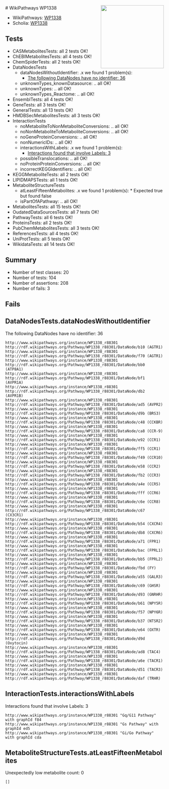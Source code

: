 <img style="float: right; width: 200px" src="https://upload.wikimedia.org/wikipedia/commons/thumb/8/83/Wplogo_with_text_500.png/640px-Wplogo_with_text_500.png" />
# WikiPathways WP1338

* WikiPathways: [WP1338](https://new.wikipathways.org/pathways/WP1338)
* Scholia: [WP1338](https://scholia.toolforge.org/wikipathways/WP1338)
## Tests
* CASMetabolitesTests: all 2 tests OK!
* ChEBIMetabolitesTests: all 4 tests OK!
* ChemSpiderTests: all 2 tests OK!
* DataNodesTests
    * dataNodesWithoutIdentifier: .x we found 1 problem(s):
        * [The following DataNodes have no identifier: 36](#8792c4d4)
    * unknownTypes_knownDatasource: .. all OK!
    * unknownTypes: .. all OK!
    * unknownTypes_Reactome: .. all OK!
* EnsemblTests: all 4 tests OK!
* GeneTests: all 3 tests OK!
* GeneralTests: all 13 tests OK!
* HMDBSecMetabolitesTests: all 3 tests OK!
* InteractionTests
    * noMetaboliteToNonMetaboliteConversions: .. all OK!
    * noNonMetaboliteToMetaboliteConversions: .. all OK!
    * noGeneProteinConversions: .. all OK!
    * nonNumericIDs: .. all OK!
    * interactionsWithLabels: .x we found 1 problem(s):
        * [Interactions found that involve Labels: 3](#630d267a)
    * possibleTranslocations: .. all OK!
    * noProteinProteinConversions: .. all OK!
    * incorrectKEGGIdentifiers: .. all OK!
* KEGGMetaboliteTests: all 2 tests OK!
* LIPIDMAPSTests: all 1 tests OK!
* MetaboliteStructureTests
    * atLeastFifteenMetabolites: .x we found 1 problem(s):
            * Expected true but found false
    * isPartOfAPathway: .. all OK!
* MetabolitesTests: all 15 tests OK!
* OudatedDataSourcesTests: all 7 tests OK!
* PathwayTests: all 6 tests OK!
* ProteinsTests: all 2 tests OK!
* PubChemMetabolitesTests: all 3 tests OK!
* ReferencesTests: all 4 tests OK!
* UniProtTests: all 5 tests OK!
* WikidataTests: all 14 tests OK!


## Summary

* Number of test classes: 20
* Number of tests: 104
* Number of assertions: 208
* Number of fails: 3

## Fails

<a name="8792c4d4" />

## DataNodesTests.dataNodesWithoutIdentifier

The following DataNodes have no identifier: 36
```
http://www.wikipathways.org/instance/WP1338_r88301 http://rdf.wikipathways.org/Pathway/WP1338_r88301/DataNode/b10 (AGTR1)
http://www.wikipathways.org/instance/WP1338_r88301 http://rdf.wikipathways.org/Pathway/WP1338_r88301/DataNode/f70 (AGTR1)
http://www.wikipathways.org/instance/WP1338_r88301 http://rdf.wikipathways.org/Pathway/WP1338_r88301/DataNode/bb0 (ATP8A1)
http://www.wikipathways.org/instance/WP1338_r88301 http://rdf.wikipathways.org/Pathway/WP1338_r88301/DataNode/bf1 (AVPR1A)
http://www.wikipathways.org/instance/WP1338_r88301 http://rdf.wikipathways.org/Pathway/WP1338_r88301/DataNode/db2 (AVPR1B)
http://www.wikipathways.org/instance/WP1338_r88301 http://rdf.wikipathways.org/Pathway/WP1338_r88301/DataNode/ad5 (AVPR2)
http://www.wikipathways.org/instance/WP1338_r88301 http://rdf.wikipathways.org/Pathway/WP1338_r88301/DataNode/d9b (BRS3)
http://www.wikipathways.org/instance/WP1338_r88301 http://rdf.wikipathways.org/Pathway/WP1338_r88301/DataNode/c48 (CCKBR)
http://www.wikipathways.org/instance/WP1338_r88301 http://rdf.wikipathways.org/Pathway/WP1338_r88301/DataNode/ca8 (CCR-9)
http://www.wikipathways.org/instance/WP1338_r88301 http://rdf.wikipathways.org/Pathway/WP1338_r88301/DataNode/e92 (CCR1)
http://www.wikipathways.org/instance/WP1338_r88301 http://rdf.wikipathways.org/Pathway/WP1338_r88301/DataNode/ff5 (CCR1)
http://www.wikipathways.org/instance/WP1338_r88301 http://rdf.wikipathways.org/Pathway/WP1338_r88301/DataNode/f49 (CCR10)
http://www.wikipathways.org/instance/WP1338_r88301 http://rdf.wikipathways.org/Pathway/WP1338_r88301/DataNode/e58 (CCR2)
http://www.wikipathways.org/instance/WP1338_r88301 http://rdf.wikipathways.org/Pathway/WP1338_r88301/DataNode/fb2 (CCR3)
http://www.wikipathways.org/instance/WP1338_r88301 http://rdf.wikipathways.org/Pathway/WP1338_r88301/DataNode/a4e (CCR5)
http://www.wikipathways.org/instance/WP1338_r88301 http://rdf.wikipathways.org/Pathway/WP1338_r88301/DataNode/fff (CCR6)
http://www.wikipathways.org/instance/WP1338_r88301 http://rdf.wikipathways.org/Pathway/WP1338_r88301/DataNode/c6e (CCR8)
http://www.wikipathways.org/instance/WP1338_r88301 http://rdf.wikipathways.org/Pathway/WP1338_r88301/DataNode/c67 (CX3CR1)
http://www.wikipathways.org/instance/WP1338_r88301 http://rdf.wikipathways.org/Pathway/WP1338_r88301/DataNode/b54 (CXCR4)
http://www.wikipathways.org/instance/WP1338_r88301 http://rdf.wikipathways.org/Pathway/WP1338_r88301/DataNode/db8 (CXCR6)
http://www.wikipathways.org/instance/WP1338_r88301 http://rdf.wikipathways.org/Pathway/WP1338_r88301/DataNode/a71 (FPR1)
http://www.wikipathways.org/instance/WP1338_r88301 http://rdf.wikipathways.org/Pathway/WP1338_r88301/DataNode/bac (FPRL1)
http://www.wikipathways.org/instance/WP1338_r88301 http://rdf.wikipathways.org/Pathway/WP1338_r88301/DataNode/bb5 (FPRL2)
http://www.wikipathways.org/instance/WP1338_r88301 http://rdf.wikipathways.org/Pathway/WP1338_r88301/DataNode/fbd (FY)
http://www.wikipathways.org/instance/WP1338_r88301 http://rdf.wikipathways.org/Pathway/WP1338_r88301/DataNode/a55 (GALR3)
http://www.wikipathways.org/instance/WP1338_r88301 http://rdf.wikipathways.org/Pathway/WP1338_r88301/DataNode/c69 (GHSR)
http://www.wikipathways.org/instance/WP1338_r88301 http://rdf.wikipathways.org/Pathway/WP1338_r88301/DataNode/d93 (GNRHR)
http://www.wikipathways.org/instance/WP1338_r88301 http://rdf.wikipathways.org/Pathway/WP1338_r88301/DataNode/b61 (NPY5R)
http://www.wikipathways.org/instance/WP1338_r88301 http://rdf.wikipathways.org/Pathway/WP1338_r88301/DataNode/f57 (NPY6R)
http://www.wikipathways.org/instance/WP1338_r88301 http://rdf.wikipathways.org/Pathway/WP1338_r88301/DataNode/b37 (NTSR2)
http://www.wikipathways.org/instance/WP1338_r88301 http://rdf.wikipathways.org/Pathway/WP1338_r88301/DataNode/e64 (OXTR)
http://www.wikipathways.org/instance/WP1338_r88301 http://rdf.wikipathways.org/Pathway/WP1338_r88301/DataNode/d9d (Oxytocin)
http://www.wikipathways.org/instance/WP1338_r88301 http://rdf.wikipathways.org/Pathway/WP1338_r88301/DataNode/ad8 (TAC4)
http://www.wikipathways.org/instance/WP1338_r88301 http://rdf.wikipathways.org/Pathway/WP1338_r88301/DataNode/a6e (TACR1)
http://www.wikipathways.org/instance/WP1338_r88301 http://rdf.wikipathways.org/Pathway/WP1338_r88301/DataNode/d51 (TACR3)
http://www.wikipathways.org/instance/WP1338_r88301 http://rdf.wikipathways.org/Pathway/WP1338_r88301/DataNode/daf (TRHR)
```

<a name="630d267a" />

## InteractionTests.interactionsWithLabels

Interactions found that involve Labels: 3
```
http://www.wikipathways.org/instance/WP1338_r88301 "Gq/G11 Pathway" with graphId f84
http://www.wikipathways.org/instance/WP1338_r88301 "Gs Pathway" with graphId ed5
http://www.wikipathways.org/instance/WP1338_r88301 "Gi/Go Pathway" with graphId cda
```

<a name="6d4290df" />

## MetaboliteStructureTests.atLeastFifteenMetabolites

Unexpectedly low metabolite count: 0

```
[]
```

